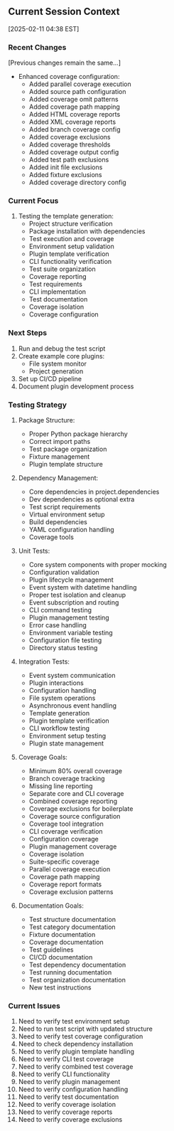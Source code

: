 ## Current Session Context
[2025-02-11 04:38 EST]

### Recent Changes
[Previous changes remain the same...]

- Enhanced coverage configuration:
  - Added parallel coverage execution
  - Added source path configuration
  - Added coverage omit patterns
  - Added coverage path mapping
  - Added HTML coverage reports
  - Added XML coverage reports
  - Added branch coverage config
  - Added coverage exclusions
  - Added coverage thresholds
  - Added coverage output config
  - Added test path exclusions
  - Added init file exclusions
  - Added fixture exclusions
  - Added coverage directory config

### Current Focus
1. Testing the template generation:
   - Project structure verification
   - Package installation with dependencies
   - Test execution and coverage
   - Environment setup validation
   - Plugin template verification
   - CLI functionality verification
   - Test suite organization
   - Coverage reporting
   - Test requirements
   - CLI implementation
   - Test documentation
   - Coverage isolation
   - Coverage configuration

### Next Steps
1. Run and debug the test script
2. Create example core plugins:
   - File system monitor
   - Project generation
3. Set up CI/CD pipeline
4. Document plugin development process

### Testing Strategy
1. Package Structure:
   - Proper Python package hierarchy
   - Correct import paths
   - Test package organization
   - Fixture management
   - Plugin template structure

2. Dependency Management:
   - Core dependencies in project.dependencies
   - Dev dependencies as optional extra
   - Test script requirements
   - Virtual environment setup
   - Build dependencies
   - YAML configuration handling
   - Coverage tools

3. Unit Tests:
   - Core system components with proper mocking
   - Configuration validation
   - Plugin lifecycle management
   - Event system with datetime handling
   - Proper test isolation and cleanup
   - Event subscription and routing
   - CLI command testing
   - Plugin management testing
   - Error case handling
   - Environment variable testing
   - Configuration file testing
   - Directory status testing

4. Integration Tests:
   - Event system communication
   - Plugin interactions
   - Configuration handling
   - File system operations
   - Asynchronous event handling
   - Template generation
   - Plugin template verification
   - CLI workflow testing
   - Environment setup testing
   - Plugin state management

5. Coverage Goals:
   - Minimum 80% overall coverage
   - Branch coverage tracking
   - Missing line reporting
   - Separate core and CLI coverage
   - Combined coverage reporting
   - Coverage exclusions for boilerplate
   - Coverage source configuration
   - Coverage tool integration
   - CLI coverage verification
   - Configuration coverage
   - Plugin management coverage
   - Coverage isolation
   - Suite-specific coverage
   - Parallel coverage execution
   - Coverage path mapping
   - Coverage report formats
   - Coverage exclusion patterns

6. Documentation Goals:
   - Test structure documentation
   - Test category documentation
   - Fixture documentation
   - Coverage documentation
   - Test guidelines
   - CI/CD documentation
   - Test dependency documentation
   - Test running documentation
   - Test organization documentation
   - New test instructions

### Current Issues
1. Need to verify test environment setup
2. Need to run test script with updated structure
3. Need to verify test coverage configuration
4. Need to check dependency installation
5. Need to verify plugin template handling
6. Need to verify CLI test coverage
7. Need to verify combined test coverage
8. Need to verify CLI functionality
9. Need to verify plugin management
10. Need to verify configuration handling
11. Need to verify test documentation
12. Need to verify coverage isolation
13. Need to verify coverage reports
14. Need to verify coverage exclusions